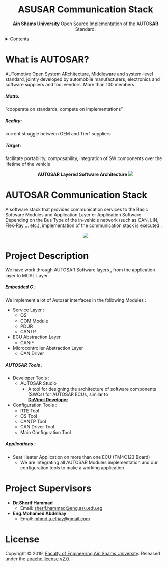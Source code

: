 
<p align="center">
  <h1 align="center">ASUSAR Communication Stack</h1>
</p>

<p align="center">
  <b>Ain Shams University</b> Open Source Implementation of the AUTO<b>SAR</b> Standard.
</p>

<details>
 <summary>Contents</summary>

 - [What is AUTOSAR?](#what-is-autosar)
 - [AUTOSAR Communication Stack](autosar-communication-stack)
 - [Project Description](#project-description)
 - [Project Supervisors](#project-supervisors)
 - [License](#license)

</details>

# What is AUTOSAR?
AUTomotive Open System ARchitecture,
Middleware and system-level standard, jointly developed by
automobile manufacturers, electronics and software suppliers
and tool vendors.
More than 100 members
##### Motto: 
“cooperate on standards, compete on implementations”
##### Reality:
current struggle between OEM and Tier1 suppliers
##### Target: 
facilitate portability, composability, integration of SW components over the lifetime of the vehicle
<p align="center">
  <b>AUTOSAR Layered Software Architecture</b>
  <img src="https://www.embitel.com/wp-content/uploads/2015/04/1-AUTOSAR-Archtecture.jpg"/>
<p align="center">

# AUTOSAR Communication Stack
A software stack that provides communication services to the Basic Software Modules and Application Layer or Application Software<br>
Depending on the Bus Type of the in-vehicle network (such as CAN, LIN, Flex-Ray … etc.), implementation of the communication stack is executed .<br>
<p align="center">
  <img src="http://www.embitel.com/wp-content/uploads/2015/04/autosar-communication-stack.png"/>
<p align="center">
  
# Project Description
We have work through AUTOSAR Software layers , from the application layer to MCAL Layer .

##### Embedded C :
We implement a lot of Autosar interfaces in the following Modules :
  - Service Layer :
    - OS
    - COM Module
    - PDUR
    - CANTP
  - ECU Abstraction Layer
    - CANIF
  - Microcontroller Abstraction Layer
    - CAN Driver
##### AUTOSAR Tools  :
  - Developer Tools :
     - AUTOSAR Studio<br>
         - A tool for designing the architecture of software components (SWCs) for AUTOSAR ECUs, similar to <br><b>[DaVinci Developer](https://www.vector.com/int/en/products/products-a-z/software/davinci-developer/)</b>
   - Configuration Tools :
      - RTE Tool
      - OS Tool
      - CANTP Tool
      - CAN Driver Tool
      - Main Configuration Tool
##### Applications :
  - Seat Heater Application on more than one ECU (TM4C123 Board)
      - We are integrating all AUTOSAR Modules implementation and our configuration tools to make a working application
      
# Project Supervisors

  - **Dr.Sherif Hammad** 
    * Email: sherif.hammad@eng.asu.edu.eg
  - **Eng.Mohamed Abdelhay**
    * Email: mhmd.a.elhay@gmail.com

# License

Copyright © 2019, [Faculty of Engineering Ain Shams University](https://eng.asu.edu.eg/).
Released under the [apache license v2.0](LICENSE).
